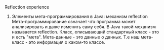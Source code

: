  Reflection experience
 1) Элементы мета-программирования в Java: механизм reflection
    Мета-программирование означает что программа может анализировать и даже изменить саму себя. В Java такой механизм называется reflection. 
    Класс, описывающий стандартный класс - это и есть "мета". Мета-данные - это данные о данных. Т.е наш мета-класс - это информация о каком-то классе.

